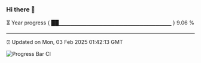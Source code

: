 ### Hi there 👋

⏳ Year progress { ██▁▁▁▁▁▁▁▁▁▁▁▁▁▁▁▁▁▁▁▁▁▁▁▁▁▁▁▁ } 9.06 %

---

⏰ Updated on Mon, 03 Feb 2025 01:42:13 GMT

![Progress Bar CI](https://github.com/ZhaoGui/ZhaoGui/workflows/Progress%20Bar%20CI/badge.svg)

